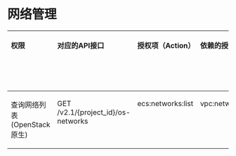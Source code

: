 # 网络管理<a name="ecs_06_0005"></a>

<a name="table326212151339"></a>
<table><thead align="left"><tr id="row3262101519333"><th class="cellrowborder" valign="top" width="10.48%" id="mcps1.1.9.1.1"><p id="p1959712364512"><a name="p1959712364512"></a><a name="p1959712364512"></a>权限</p>
</th>
<th class="cellrowborder" valign="top" width="16.08%" id="mcps1.1.9.1.2"><p id="p8402164419019"><a name="p8402164419019"></a><a name="p8402164419019"></a>对应的API接口</p>
</th>
<th class="cellrowborder" valign="top" width="18.29%" id="mcps1.1.9.1.3"><p id="p2040214445018"><a name="p2040214445018"></a><a name="p2040214445018"></a>授权项（Action）</p>
</th>
<th class="cellrowborder" valign="top" width="15.989999999999998%" id="mcps1.1.9.1.4"><p id="p22519318453"><a name="p22519318453"></a><a name="p22519318453"></a>依赖的授权项</p>
</th>
<th class="cellrowborder" valign="top" width="9.39%" id="mcps1.1.9.1.5"><p id="p84029445019"><a name="p84029445019"></a><a name="p84029445019"></a>IAM项目</p>
<p id="p12578131324712"><a name="p12578131324712"></a><a name="p12578131324712"></a>(Project)</p>
</th>
<th class="cellrowborder" valign="top" width="15.299999999999999%" id="mcps1.1.9.1.6"><p id="p1999212348459"><a name="p1999212348459"></a><a name="p1999212348459"></a>企业项目</p>
<p id="p1026502118478"><a name="p1026502118478"></a><a name="p1026502118478"></a>(Enterprise Project)</p>
</th>
<th class="cellrowborder" valign="top" width="6.950000000000001%" id="mcps1.1.9.1.7"><p id="p158001115182718"><a name="p158001115182718"></a><a name="p158001115182718"></a>实例授权</p>
</th>
<th class="cellrowborder" valign="top" width="7.5200000000000005%" id="mcps1.1.9.1.8"><p id="p8316201972712"><a name="p8316201972712"></a><a name="p8316201972712"></a>标签授权</p>
</th>
</tr>
</thead>
<tbody><tr id="row1426217152337"><td class="cellrowborder" valign="top" width="10.48%" headers="mcps1.1.9.1.1 "><p id="p1316017915320"><a name="p1316017915320"></a><a name="p1316017915320"></a>查询网络列表(OpenStack原生)</p>
</td>
<td class="cellrowborder" valign="top" width="16.08%" headers="mcps1.1.9.1.2 "><p id="p1919576123115"><a name="p1919576123115"></a><a name="p1919576123115"></a>GET /v2.1/{project_id}/os-networks</p>
</td>
<td class="cellrowborder" valign="top" width="18.29%" headers="mcps1.1.9.1.3 "><p id="p1554313691313"><a name="p1554313691313"></a><a name="p1554313691313"></a>ecs:networks:list</p>
</td>
<td class="cellrowborder" valign="top" width="15.989999999999998%" headers="mcps1.1.9.1.4 "><p id="p1280821214312"><a name="p1280821214312"></a><a name="p1280821214312"></a>vpc:networks:get</p>
</td>
<td class="cellrowborder" valign="top" width="9.39%" headers="mcps1.1.9.1.5 "><p id="p57081518165916"><a name="p57081518165916"></a><a name="p57081518165916"></a>√</p>
</td>
<td class="cellrowborder" valign="top" width="15.299999999999999%" headers="mcps1.1.9.1.6 "><p id="p9708718185916"><a name="p9708718185916"></a><a name="p9708718185916"></a>×</p>
</td>
<td class="cellrowborder" valign="top" width="6.950000000000001%" headers="mcps1.1.9.1.7 "><p id="p38001159271"><a name="p38001159271"></a><a name="p38001159271"></a>×</p>
</td>
<td class="cellrowborder" valign="top" width="7.5200000000000005%" headers="mcps1.1.9.1.8 "><p id="p1431681982715"><a name="p1431681982715"></a><a name="p1431681982715"></a>×</p>
</td>
</tr>
</tbody>
</table>

